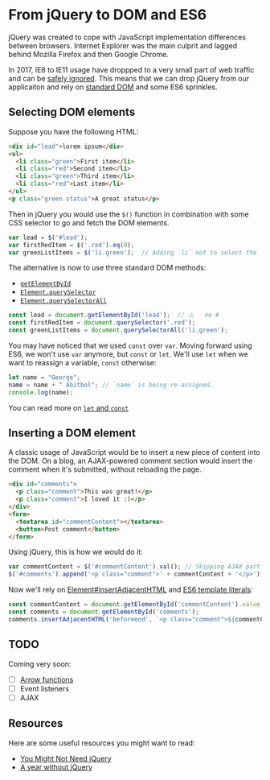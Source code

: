 # From jQuery to DOM and ES6

jQuery was created to cope with JavaScript implementation differences between browsers. Internet Explorer was the main culprit and lagged behind Mozilla Firefox and then Google Chrome.

In 2017, IE8 to IE11 usage have droppped to a very small part of web traffic and can be [safely ignored](https://www.microsoft.com/en-gb/WindowsForBusiness/End-of-IE-support). This means that we can drop jQuery from our applicaiton and rely on [standard DOM]() and some ES6 sprinkles.

## Selecting DOM elements

Suppose you have the following HTML:

```html
<div id="lead">lorem ipsum</div>
<ul>
  <li class="green">First item</li>
  <li class="red">Second item</li>
  <li class="green">Third item</li>
  <li class="red">Last item</li>
</ul>
<p class="green status">A great status</p>
```

Then in jQuery you would use the `$()` function in combination with some CSS selector to go and fetch the DOM elements.

```js
var lead = $('#lead');
var firstRedItem = $('.red').eq(0);
var greenListItems = $('li.green');  // Adding `li` not to select the `p`.
```

The alternative is now to use three standard DOM methods:

- [`getElementById`](https://developer.mozilla.org/en-US/docs/Web/API/Document/getElementById)
- [`Element.querySelector`](https://developer.mozilla.org/en-US/docs/Web/API/Element/querySelector)
- [`Element.querySelectorAll`](https://developer.mozilla.org/en-US/docs/Web/API/Element/querySelectorAll)

```js
const lead = document.getElementById('lead');  // ⚠️   no #
const firstRedItem = document.querySelector('.red');
const greenListItems = document.querySelectorAll('li.green');
```

You may have noticed that we used `const` over `var`. Moving forward using ES6, we won't use `var` anymore, but `const` or `let`. We'll use `let` when we want to reassign a variable, `const` otherwise:

```js
let name = "George";
name = name + " Abitbol"; // `name` is being re-assigned.
console.log(name);
```

You can read more on [`let` and `const`](https://medium.com/javascript-scene/javascript-es6-var-let-or-const-ba58b8dcde75)

## Inserting a DOM element

A classic usage of JavaScript would be to insert a new piece of content into the DOM. On a blog, an AJAX-powered comment section would insert the comment when it's submitted, without reloading the page.

```html
<div id="comments">
  <p class="comment">This was great!</p>
  <p class="comment">I loved it :)</p>
</div>
<form>
  <textarea id="commentContent"></textarea>
  <button>Post comment</button>
</form>
```

Using jQuery, this is how we would do it:

```js
var commentContent = $('#commentContent').val(); // Skipping AJAX part
$('#comments').append('<p class="comment">' + commentContent + '</p>');
```

Now we'll rely on [Element#insertAdjacentHTML](https://developer.mozilla.org/en-US/docs/Web/API/Element/insertAdjacentHTML) and [ES6 template literals](https://developer.mozilla.org/en/docs/Web/JavaScript/Reference/Template_literals):

```js
const commentContent = document.getElementById('commentContent').value;
const comments = document.getElementById('comments');
comments.insertAdjacentHTML('beforeend', `<p class="comment">${commentContent}</p>`);
```

## TODO

Coming very soon:

- [ ] [Arrow functions](http://wesbos.com/javascript-arrow-functions/)
- [ ] Event listeners
- [ ] AJAX

## Resources

Here are some useful resources you might want to read:

- [You Might Not Need jQuery](http://youmightnotneedjquery.com/)
- [A year without jQuery](http://blog.wearecolony.com/a-year-without-jquery/)


